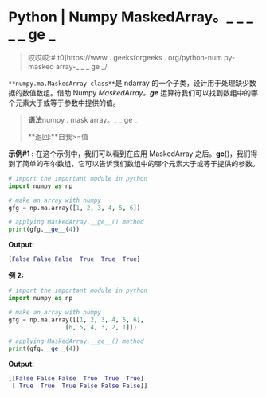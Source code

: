 # Python | Numpy MaskedArray。_ _ _ _ _ ge _

> 哎哎哎:# t0]https://www . geeksforgeeks . org/python-num py-masked array-_ _ _ ge _/

`**numpy.ma.MaskedArray class**`是 ndarray 的一个子类，设计用于处理缺少数据的数值数组。借助 Numpy *MaskedArray。__ge__* 运算符我们可以找到数组中的哪个元素大于或等于参数中提供的值。

> **语法**numpy . mask array。_ _ ge _
> 
> **返回:**自我>=值

**示例#1 :**
在这个示例中，我们可以看到在应用 MaskedArray 之后。__ge__()，我们得到了简单的布尔数组，它可以告诉我们数组中的哪个元素大于或等于提供的参数。

```py
# import the important module in python 
import numpy as np 

# make an array with numpy 
gfg = np.ma.array([1, 2, 3, 4, 5, 6]) 

# applying MaskedArray.__ge__() method 
print(gfg.__ge__(4)) 
```

**Output:**

```py
[False False False  True  True  True]

```

**例 2:**

```py
# import the important module in python 
import numpy as np 

# make an array with numpy 
gfg = np.ma.array([[1, 2, 3, 4, 5, 6], 
                [6, 5, 4, 3, 2, 1]]) 

# applying MaskedArray.__ge__() method 
print(gfg.__ge__(4)) 
```

**Output:**

```py
[[False False False  True  True  True]
 [ True  True  True False False False]]

```